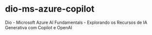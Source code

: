 # dio-ms-azure-copilot
Dio - Microsoft Azure AI Fundamentals - Explorando os Recursos de IA Generativa com Copilot e OpenAI

